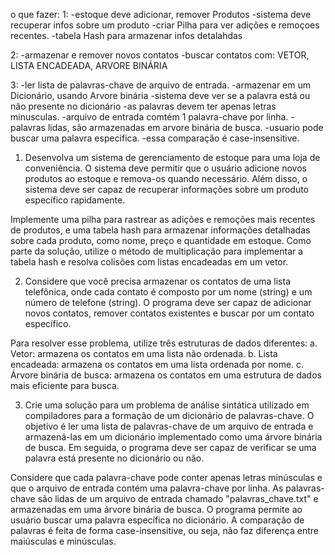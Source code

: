 o que fazer:
1:
-estoque deve adicionar, remover Produtos
-sistema deve recuperar infos sobre um produto
-criar Pilha para ver adições e remoçoes recentes.
-tabela Hash para armazenar infos detalahdas 

2:
-armazenar e remover novos contatos
-buscar contatos com: VETOR, LISTA ENCADEADA, ARVORE BINÁRIA

3:
-ler lista de palavras-chave de arquivo de entrada.
-armazenar em um Dicionário, usando Arvore binária
-sistema deve ver se a palavra está ou não presente no dicionário
-as palavras devem ter apenas letras minusculas.
-arquivo de entrada comtém 1 palavra-chave por linha.
-palavras lidas, são armazenadas em arvore binária de busca.
-usuario pode buscar uma palavra especifica.
-essa comparação é case-insensitive.

1. Desenvolva um sistema de gerenciamento de estoque para uma loja de
conveniência. O sistema deve permitir que o usuário adicione novos produtos ao
estoque e remova-os quando necessário. Além disso, o sistema deve ser capaz de
recuperar informações sobre um produto específico rapidamente.

Implemente uma pilha para rastrear as adições e remoções mais recentes de
produtos, e uma tabela hash para armazenar informações detalhadas sobre cada
produto, como nome, preço e quantidade em estoque. Como parte da solução,
utilize o método de multiplicação para implementar a tabela hash e resolva colisões
com listas encadeadas em um vetor.

2. Considere que você precisa armazenar os contatos de uma lista telefônica, onde
cada contato é composto por um nome (string) e um número de telefone (string). O
programa deve ser capaz de adicionar novos contatos, remover contatos existentes
e buscar por um contato específico.

Para resolver esse problema, utilize três estruturas de dados diferentes:
  a. Vetor: armazena os contatos em uma lista não ordenada.
  b. Lista encadeada: armazena os contatos em uma lista ordenada por nome.
  c. Árvore binária de busca: armazena os contatos em uma estrutura de dados
mais eficiente para busca.

3. Crie uma solução para um problema de análise sintática utilizado em compiladores
para a formação de um dicionário de palavras-chave. O objetivo é ler uma lista de
palavras-chave de um arquivo de entrada e armazená-las em um dicionário
implementado como uma árvore binária de busca. Em seguida, o programa deve
ser capaz de verificar se uma palavra está presente no dicionário ou não.

Considere que cada palavra-chave pode conter apenas letras minúsculas e que o
arquivo de entrada contém uma palavra-chave por linha. As palavras-chave são
lidas de um arquivo de entrada chamado "palavras_chave.txt" e armazenadas em
uma árvore binária de busca. O programa permite ao usuário buscar uma palavra
específica no dicionário. A comparação de palavras é feita de forma
case-insensitive, ou seja, não faz diferença entre maiúsculas e minúsculas.
